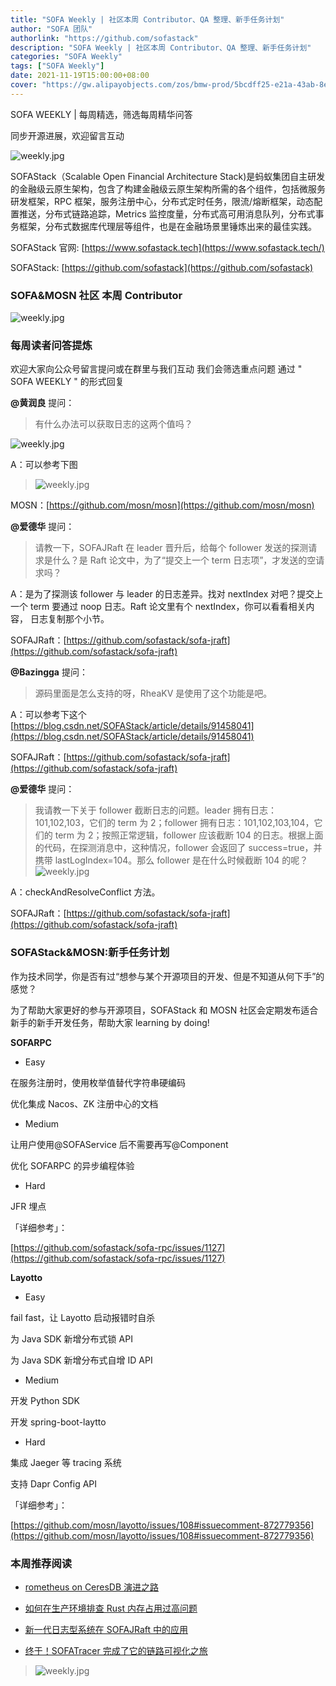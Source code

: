```yaml
---
title: "SOFA Weekly | 社区本周 Contributor、QA 整理、新手任务计划"
author: "SOFA 团队"
authorlink: "https://github.com/sofastack"
description: "SOFA Weekly | 社区本周 Contributor、QA 整理、新手任务计划"
categories: "SOFA Weekly"
tags: ["SOFA Weekly"]
date: 2021-11-19T15:00:00+08:00
cover: "https://gw.alipayobjects.com/zos/bmw-prod/5bcdff25-e21a-43ab-8e34-04305cd379ae.webp"
---
```


SOFA WEEKLY | 每周精选，筛选每周精华问答

同步开源进展，欢迎留言互动

![weekly.jpg](https://gw.alipayobjects.com/zos/bmw-prod/5bcdff25-e21a-43ab-8e34-04305cd379ae.webp)

SOFAStack（Scalable Open Financial Architecture Stack)是蚂蚁集团自主研发的金融级云原生架构，包含了构建金融级云原生架构所需的各个组件，包括微服务研发框架，RPC 框架，服务注册中心，分布式定时任务，限流/熔断框架，动态配置推送，分布式链路追踪，Metrics 监控度量，分布式高可用消息队列，分布式事务框架，分布式数据库代理层等组件，也是在金融场景里锤炼出来的最佳实践。

SOFAStack 官网: [https://www.sofastack.tech](https://www.sofastack.tech/)

SOFAStack: [https://github.com/sofastack](https://github.com/sofastack)

### SOFA&MOSN 社区 本周 Contributor

![weekly.jpg](https://gw.alipayobjects.com/mdn/rms_1c90e8/afts/img/A*T-I6RY_hT9gAAAAAAAAAAAAAARQnAQ)

### 每周读者问答提炼

欢迎大家向公众号留言提问或在群里与我们互动
我们会筛选重点问题
通过 " SOFA WEEKLY " 的形式回复

**@黄润良** 提问：

>有什么办法可以获取日志的这两个值吗？

![weekly.jpg](https://gw.alipayobjects.com/mdn/rms_1c90e8/afts/img/A*9ve_QatXBYEAAAAAAAAAAAAAARQnAQ)

A：可以参考下图

>![weekly.jpg](https://gw.alipayobjects.com/mdn/rms_1c90e8/afts/img/A*w00zSLw8IKUAAAAAAAAAAAAAARQnAQ)

MOSN：[https://github.com/mosn/mosn](https://github.com/mosn/mosn)

**@爱德华** 提问：

>请教一下，SOFAJRaft 在 leader 晋升后，给每个 follower 发送的探测请求是什么？是 Raft 论文中，为了“提交上一个 term 日志项”，才发送的空请求吗？

A：是为了探测该 follower 与 leader 的日志差异。找对 nextIndex 对吧？提交上一个 term 要通过 noop 日志。Raft 论文里有个 nextIndex，你可以看看相关内容， 日志复制那个小节。

SOFAJRaft：[https://github.com/sofastack/sofa-jraft](https://github.com/sofastack/sofa-jraft)

**@Bazingga** 提问：

>源码里面是怎么支持的呀，RheaKV 是使用了这个功能是吧。

A：可以参考下这个
[https://blog.csdn.net/SOFAStack/article/details/91458041](https://blog.csdn.net/SOFAStack/article/details/91458041)

SOFAJRaft：[https://github.com/sofastack/sofa-jraft](https://github.com/sofastack/sofa-jraft)

**@爱德华** 提问：

>我请教一下关于 follower 截断日志的问题。leader 拥有日志：101,102,103，它们的 term 为 2；follower 拥有日志：101,102,103,104，它们的 term 为 2；按照正常逻辑，follower 应该截断 104 的日志。根据上面的代码，在探测消息中，这种情况，follower 会返回了 success=true，并携带 lastLogIndex=104。那么 follower 是在什么时候截断 104 的呢？<br>
>![weekly.jpg](https://gw.alipayobjects.com/mdn/rms_1c90e8/afts/img/A*lJZfTpxjNkoAAAAAAAAAAAAAARQnAQ)

A：checkAndResolveConflict 方法。

SOFAJRaft：[https://github.com/sofastack/sofa-jraft](https://github.com/sofastack/sofa-jraft)

### SOFAStack&MOSN:新手任务计划

作为技术同学，你是否有过“想参与某个开源项目的开发、但是不知道从何下手”的感觉？

为了帮助大家更好的参与开源项目，SOFAStack 和 MOSN 社区会定期发布适合新手的新手开发任务，帮助大家 learning by doing!

**SOFARPC**

- Easy

在服务注册时，使用枚举值替代字符串硬编码

优化集成 Nacos、ZK 注册中心的文档

- Medium

让用户使用@SOFAService 后不需要再写@Component

优化 SOFARPC 的异步编程体验

- Hard

JFR 埋点

「详细参考」：

[https://github.com/sofastack/sofa-rpc/issues/1127](https://github.com/sofastack/sofa-rpc/issues/1127)

**Layotto**

- Easy

fail fast，让 Layotto 启动报错时自杀

为 Java SDK 新增分布式锁 API

为 Java SDK 新增分布式自增 ID API

- Medium

开发 Python SDK

开发 spring-boot-laytto

- Hard

集成 Jaeger 等 tracing 系统

支持 Dapr Config API

「详细参考」：

[https://github.com/mosn/layotto/issues/108#issuecomment-872779356](https://github.com/mosn/layotto/issues/108#issuecomment-872779356)

### 本周推荐阅读 

- [rometheus on CeresDB 演进之路](https://mp.weixin.qq.com/s?__biz=MzUzMzU5Mjc1Nw==&mid=2247497779&idx=1&sn=3c47ec0f1af6b5f0278010720c52a7fc&chksm=faa317e9cdd49eff0eb65e69e3ce40254100848556eca075ef24f3ce4527d906ce67c2487f94&token=709289858&lang=zh_CN#rd)

- [如何在生产环境排查 Rust 内存占用过高问题](https://mp.weixin.qq.com/s?__biz=MzUzMzU5Mjc1Nw==&mid=2247497371&idx=1&sn=8b98f9a7dad0ac99d77c45d12db626be&chksm=faa31941cdd49057ec6aa23b5541e0b1ce49574808f55068a0b3c0bc829ef281c47cfba53f59&scene=21)

- [新一代日志型系统在 SOFAJRaft 中的应用](https://mp.weixin.qq.com/s?__biz=MzUzMzU5Mjc1Nw==&mid=2247497065&idx=1&sn=41cc54dbca1f9bb1d2e50dbd181f062d&chksm=faa31ab3cdd493a52bac26736b2d66c9fcda77c6591048ae758f9663ded0a1a068947a8488ab&scene=21)

- [终于！SOFATracer 完成了它的链路可视化之旅](https://mp.weixin.qq.com/s?__biz=MzUzMzU5Mjc1Nw==&mid=2247496554&idx=1&sn=b6c292ee9b983a2344f2929390fe15c4&chksm=faa31cb0cdd495a6770720e631ff338e435998f294145da18c04bf34b82e49d2f028687cad7f&scene=21)

>![weekly.jpg](https://gw.alipayobjects.com/zos/bmw-prod/5f2e9662-eff8-4b6b-abb6-08799da42fcc.webp)
